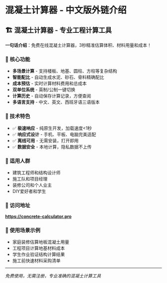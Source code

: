 # 混凝土计算器 - 中文版外链介绍

## 🏗️ 混凝土计算器 - 专业工程计算工具

**一句话介绍**：免费在线混凝土计算器，3秒精准估算体积、材料用量和成本！

### 🎯 核心功能
- **多场景计算** - 支持楼板、地基、圆柱、方柱等复杂结构
- **智能配比** - 自动生成水泥、砂石、骨料精确配比
- **成本预估** - 实时计算材料费用和总成本
- **双单位系统** - 英制/公制一键切换
- **计算历史** - 自动保存计算记录，方便查阅
- **多语言支持** - 中文、英文、西班牙语三语版本

### 📱 技术特色
- ✅ **极速响应** - 纯原生开发，加载速度<1秒
- ✅ **响应式设计** - 手机、平板、电脑完美适配
- ✅ **离线可用** - 无需安装，打开即用
- ✅ **数据安全** - 本地计算，隐私数据不上传

### 👥 适用人群
- 建筑工程师和结构设计师
- 施工队和项目经理
- 装修公司和个人业主
- DIY爱好者和学生

### 🔗 访问地址
**https://concrete-calculator.pro**

### 📝 使用场景示例
- 家庭装修估算地板混凝土用量
- 工程项目计算地基材料成本
- 学生作业验证结构计算结果
- 施工前快速材料采购清单

---
*免费使用，无需注册，专业准确的混凝土计算工具*